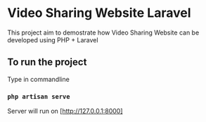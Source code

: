 # Video Sharing Website Laravel
This project aim to demostrate how Video Sharing Website can be developed using PHP + Laravel

## To run the project

Type in commandline

### `php artisan serve`

Server will run on [http://127.0.0.1:8000]

